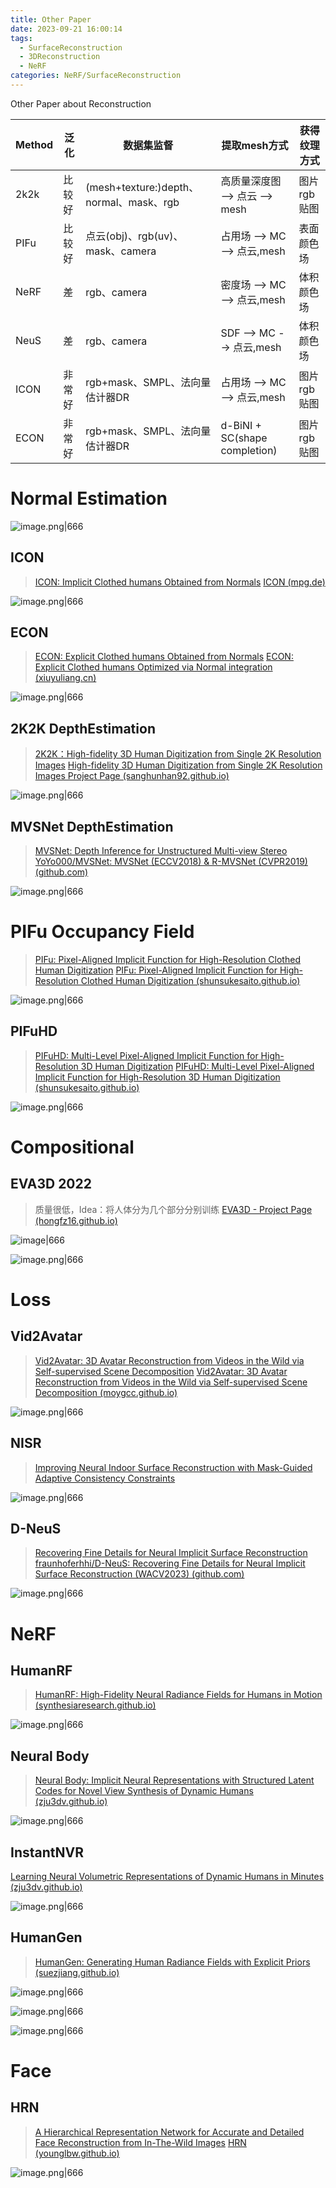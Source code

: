 ```yaml
---
title: Other Paper
date: 2023-09-21 16:00:14
tags:
  - SurfaceReconstruction
  - 3DReconstruction
  - NeRF
categories: NeRF/SurfaceReconstruction
---
```


Other Paper about Reconstruction

| Method | 泛化   | 数据集监督                              | 提取mesh方式                   | 获得纹理方式            |
| ------ | ------ | --------------------------------------- | ------------------------------ | ----------------------- |
| 2k2k   | 比较好 | (mesh+texture:)depth、normal、mask、rgb | 高质量深度图 --> 点云 --> mesh | 图片rgb贴图 |
| PIFu   | 比较好 | 点云(obj)、rgb(uv)、mask、camera        | 占用场 --> MC --> 点云,mesh    | 表面颜色场              |
| NeRF   | 差     | rgb、camera                             | 密度场 --> MC --> 点云,mesh    | 体积颜色场              |
| NeuS   | 差     | rgb、camera                             | SDF --> MC --> 点云,mesh       | 体积颜色场              |
| ICON   | 非常好 | rgb+mask、SMPL、法向量估计器DR          | 占用场 --> MC --> 点云,mesh    | 图片rgb贴图             |
| ECON   | 非常好 | rgb+mask、SMPL、法向量估计器DR          | d-BiNI + SC(shape completion)  | 图片rgb贴图             |

<!-- more -->

# Normal Estimation

![image.png|666](https://raw.githubusercontent.com/qiyun71/Blog_images/main/pictures/20230930182135.png)

## ICON

> [ICON: Implicit Clothed humans Obtained from Normals](/NeRF/SurfaceReconstruction/Other/ICON)
> [ICON (mpg.de)](https://icon.is.tue.mpg.de/)

![image.png|666](https://raw.githubusercontent.com/qiyun71/Blog_images/main/pictures/20230930162915.png)

## ECON

> [ECON: Explicit Clothed humans Obtained from Normals](/NeRF/SurfaceReconstruction/Other/ECON)
> [ECON: Explicit Clothed humans Optimized via Normal integration (xiuyuliang.cn)](https://xiuyuliang.cn/econ/)

![image.png|666](https://raw.githubusercontent.com/qiyun71/Blog_images/main/pictures/20230930173026.png)

## 2K2K DepthEstimation

> [2K2K：High-fidelity 3D Human Digitization from Single 2K Resolution Images](/NeRF/SurfaceReconstruction/Other/2K2K)
> [High-fidelity 3D Human Digitization from Single 2K Resolution Images Project Page (sanghunhan92.github.io)](https://sanghunhan92.github.io/conference/2K2K/)

![image.png|666](https://raw.githubusercontent.com/qiyun71/Blog_images/main/pictures/20230921160120.png)

## MVSNet DepthEstimation

> [MVSNet: Depth Inference for Unstructured Multi-view Stereo](/NeRF/SurfaceReconstruction/Other/MVSNet)
> [YoYo000/MVSNet: MVSNet (ECCV2018) & R-MVSNet (CVPR2019) (github.com)](https://github.com/YoYo000/MVSNet)


![image.png|666](https://raw.githubusercontent.com/qiyun71/Blog_images/main/pictures/20231002110228.png)

# PIFu Occupancy Field

> [PIFu: Pixel-Aligned Implicit Function for High-Resolution Clothed Human Digitization](/NeRF/SurfaceReconstruction/Other/PIFu)
> [PIFu: Pixel-Aligned Implicit Function for High-Resolution Clothed Human Digitization (shunsukesaito.github.io)](https://shunsukesaito.github.io/PIFu/)

![image.png|666](https://raw.githubusercontent.com/qiyun71/Blog_images/main/pictures/20230928170950.png)

## PIFuHD

> [PIFuHD: Multi-Level Pixel-Aligned Implicit Function for High-Resolution 3D Human Digitization](/NeRF/SurfaceReconstruction/Other/PIFuHD)
> [PIFuHD: Multi-Level Pixel-Aligned Implicit Function for High-Resolution 3D Human Digitization (shunsukesaito.github.io)](https://shunsukesaito.github.io/PIFuHD/)

![image.png|666](https://raw.githubusercontent.com/qiyun71/Blog_images/main/pictures/20230928175323.png)


# Compositional

## EVA3D 2022

> 质量很低，Idea：将人体分为几个部分分别训练
> [EVA3D - Project Page (hongfz16.github.io)](https://hongfz16.github.io/projects/EVA3D.html)

![image|666](https://raw.githubusercontent.com/qiyun71/Blog_images/main/pictures/20230930153949.png)

![image.png|666](https://raw.githubusercontent.com/qiyun71/Blog_images/main/pictures/20230930154048.png)

# Loss

## Vid2Avatar

> [Vid2Avatar: 3D Avatar Reconstruction from Videos in the Wild via Self-supervised Scene Decomposition](/NeRF/SurfaceReconstruction/Other/Vid2Avatar)
> [Vid2Avatar: 3D Avatar Reconstruction from Videos in the Wild via Self-supervised Scene Decomposition (moygcc.github.io)](https://moygcc.github.io/vid2avatar/)

![image.png|666](https://raw.githubusercontent.com/qiyun71/Blog_images/main/pictures/20230921171140.png)

## NISR

> [Improving Neural Indoor Surface Reconstruction with Mask-Guided Adaptive Consistency Constraints](/NeRF/SurfaceReconstruction/Other/NISR)

![image.png|666](https://raw.githubusercontent.com/qiyun71/Blog_images/main/pictures/20230925133140.png)

## D-NeuS

> [Recovering Fine Details for Neural Implicit Surface Reconstruction](/NeRF/SurfaceReconstruction/Other/D-NeuS)
> [fraunhoferhhi/D-NeuS: Recovering Fine Details for Neural Implicit Surface Reconstruction (WACV2023) (github.com)](https://github.com/fraunhoferhhi/D-NeuS)

![image.png|666](https://raw.githubusercontent.com/qiyun71/Blog_images/main/pictures/20230927202731.png)

# NeRF

## HumanRF

> [HumanRF: High-Fidelity Neural Radiance Fields for Humans in Motion (synthesiaresearch.github.io)](https://synthesiaresearch.github.io/humanrf/)
 
![image.png|666](https://raw.githubusercontent.com/qiyun71/Blog_images/main/pictures/20231001165622.png)

## Neural Body

> [Neural Body: Implicit Neural Representations with Structured Latent Codes for Novel View Synthesis of Dynamic Humans (zju3dv.github.io)](https://zju3dv.github.io/neuralbody/)

![image.png|666](https://raw.githubusercontent.com/qiyun71/Blog_images/main/pictures/20231001170255.png)

## InstantNVR

[Learning Neural Volumetric Representations of Dynamic Humans in Minutes (zju3dv.github.io)](https://zju3dv.github.io/instant_nvr/)

![image.png|666](https://raw.githubusercontent.com/qiyun71/Blog_images/main/pictures/20231001172828.png)

## HumanGen

> [HumanGen: Generating Human Radiance Fields with Explicit Priors (suezjiang.github.io)](https://suezjiang.github.io/humangen/)

![image.png|666](https://raw.githubusercontent.com/qiyun71/Blog_images/main/pictures/20231002104131.png)

![image.png|666](https://raw.githubusercontent.com/qiyun71/Blog_images/main/pictures/20231002104310.png)

![image.png|666](https://raw.githubusercontent.com/qiyun71/Blog_images/main/pictures/20231002104340.png)



# Face

## HRN

> [A Hierarchical Representation Network for Accurate and Detailed Face Reconstruction from In-The-Wild Images](/NeRF/SurfaceReconstruction/Other/HRN)
> [HRN (younglbw.github.io)](https://younglbw.github.io/HRN-homepage/)

![image.png|666](https://raw.githubusercontent.com/qiyun71/Blog_images/main/pictures/20230921173632.png)

